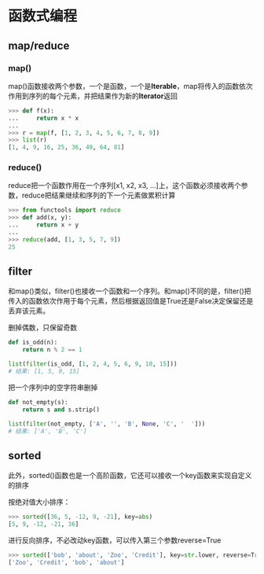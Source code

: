 # 函数式编程

## map/reduce

### map()

map()函数接收两个参数，一个是函数，一个是**Iterable**，map将传入的函数依次作用到序列的每个元素，并把结果作为新的**Iterator**返回

```python
>>> def f(x):
...     return x * x
...
>>> r = map(f, [1, 2, 3, 4, 5, 6, 7, 8, 9])
>>> list(r)
[1, 4, 9, 16, 25, 36, 49, 64, 81]
```

### reduce()

reduce把一个函数作用在一个序列[x1, x2, x3, ...]上，这个函数必须接收两个参数，reduce把结果继续和序列的下一个元素做累积计算

```python
>>> from functools import reduce
>>> def add(x, y):
...     return x + y
...
>>> reduce(add, [1, 3, 5, 7, 9])
25
```

## filter

和map()类似，filter()也接收一个函数和一个序列。和map()不同的是，filter()把传入的函数依次作用于每个元素，然后根据返回值是True还是False决定保留还是丢弃该元素。


删掉偶数，只保留奇数

```python
def is_odd(n):
    return n % 2 == 1

list(filter(is_odd, [1, 2, 4, 5, 6, 9, 10, 15]))
# 结果: [1, 5, 9, 15]
```

把一个序列中的空字符串删掉

```python
def not_empty(s):
    return s and s.strip()

list(filter(not_empty, ['A', '', 'B', None, 'C', '  ']))
# 结果: ['A', 'B', 'C']
```

## sorted

此外，sorted()函数也是一个高阶函数，它还可以接收一个key函数来实现自定义的排序

按绝对值大小排序：

```python
>>> sorted([36, 5, -12, 9, -21], key=abs)
[5, 9, -12, -21, 36]
```

进行反向排序，不必改动key函数，可以传入第三个参数reverse=True

```python
>>> sorted(['bob', 'about', 'Zoo', 'Credit'], key=str.lower, reverse=True)
['Zoo', 'Credit', 'bob', 'about']
```


